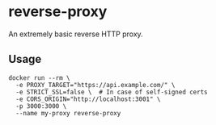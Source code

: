 reverse-proxy
=============

An extremely basic reverse HTTP proxy.

Usage
-----

    docker run --rm \
      -e PROXY_TARGET="https://api.example.com/" \
      -e STRICT_SSL=false \  # In case of self-signed certs
      -e CORS_ORIGIN="http://localhost:3001" \
      -p 3000:3000 \
      --name my-proxy reverse-proxy
